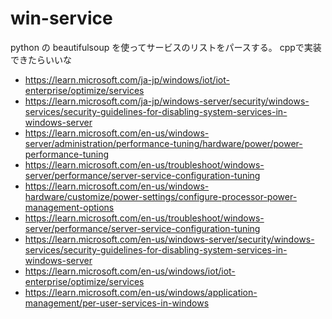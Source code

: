 # win-service

python の beautifulsoup を使ってサービスのリストをパースする。
cppで実装できたらいいな

- <https://learn.microsoft.com/ja-jp/windows/iot/iot-enterprise/optimize/services>
- <https://learn.microsoft.com/ja-jp/windows-server/security/windows-services/security-guidelines-for-disabling-system-services-in-windows-server>
- <https://learn.microsoft.com/en-us/windows-server/administration/performance-tuning/hardware/power/power-performance-tuning>
- <https://learn.microsoft.com/en-us/troubleshoot/windows-server/performance/server-service-configuration-tuning>
- <https://learn.microsoft.com/en-us/windows-hardware/customize/power-settings/configure-processor-power-management-options>
- <https://learn.microsoft.com/en-us/troubleshoot/windows-server/performance/server-service-configuration-tuning>
- <https://learn.microsoft.com/en-us/windows-server/security/windows-services/security-guidelines-for-disabling-system-services-in-windows-server>
- <https://learn.microsoft.com/en-us/windows/iot/iot-enterprise/optimize/services>
- <https://learn.microsoft.com/en-us/windows/application-management/per-user-services-in-windows>
